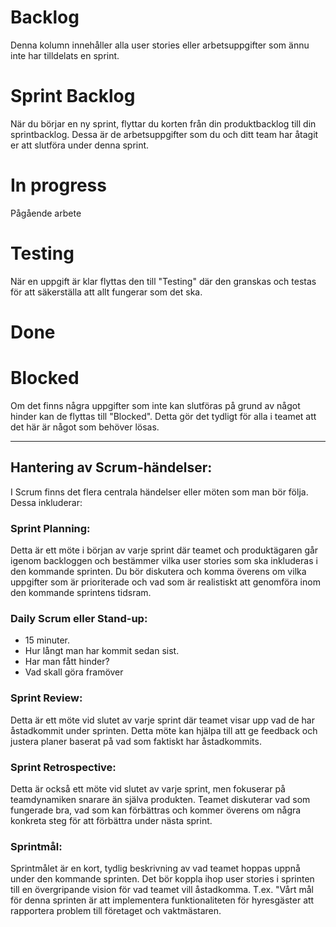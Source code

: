 
# Backlog

Denna kolumn innehåller alla user stories eller arbetsuppgifter som ännu inte har tilldelats en sprint.

# Sprint Backlog

När du börjar en ny sprint, flyttar du korten från din produktbacklog till din sprintbacklog. Dessa är de arbetsuppgifter som du och ditt team har åtagit er att slutföra under denna sprint.

# In progress

Pågående arbete

# Testing

När en uppgift är klar flyttas den till "Testing" där den granskas och testas för att säkerställa att allt fungerar som det ska.

# Done

# Blocked

Om det finns några uppgifter som inte kan slutföras på grund av något hinder kan de flyttas till "Blocked". Detta gör det tydligt för alla i teamet att det här är något som behöver lösas.

---

## Hantering av Scrum-händelser:

I Scrum finns det flera centrala händelser eller möten som man bör följa. Dessa inkluderar:

### Sprint Planning: 

Detta är ett möte i början av varje sprint där teamet och produktägaren går igenom backloggen och bestämmer vilka user stories som ska inkluderas i den kommande sprinten. Du bör diskutera och komma överens om vilka uppgifter som är prioriterade och vad som är realistiskt att genomföra inom den kommande sprintens tidsram.

### Daily Scrum eller Stand-up:

- 15 minuter. 
- Hur långt man har kommit sedan sist.
- Har man fått hinder?
- Vad skall göra framöver

### Sprint Review: 

Detta är ett möte vid slutet av varje sprint där teamet visar upp vad de har åstadkommit under sprinten. Detta möte kan hjälpa till att ge feedback och justera planer baserat på vad som faktiskt har åstadkommits.

### Sprint Retrospective:

Detta är också ett möte vid slutet av varje sprint, men fokuserar på teamdynamiken snarare än själva produkten. Teamet diskuterar vad som fungerade bra, vad som kan förbättras och kommer överens om några konkreta steg för att förbättra under nästa sprint.

### Sprintmål:

Sprintmålet är en kort, tydlig beskrivning av vad teamet hoppas uppnå under den kommande sprinten. Det bör koppla ihop user stories i sprinten till en övergripande vision för vad teamet vill åstadkomma. T.ex. "Vårt mål för denna sprinten är att implementera funktionaliteten för hyresgäster att rapportera problem till företaget och vaktmästaren.
